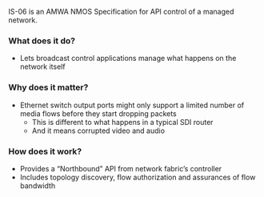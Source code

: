 IS-06 is an AMWA NMOS Specification for API control of a managed network.

### What does it do?

- Lets broadcast control applications manage what happens on the network itself

### Why does it matter?

- Ethernet switch output ports might only support a limited number of media flows before they start dropping packets
  - This is different to what happens in a typical SDI router
  - And it means corrupted video and audio

### How does it work?

- Provides a “Northbound” API from network fabric’s controller
- Includes topology discovery, flow authorization and assurances of flow bandwidth

